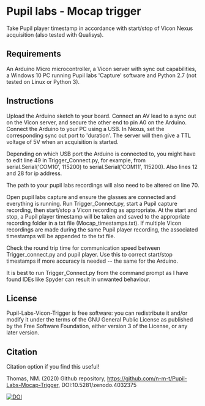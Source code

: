 # Pupil labs - Mocap trigger

Take Pupil player timestamp in accordance with start/stop of Vicon Nexus acquisition (also tested with Qualisys).

## Requirements

An Arduino Micro microcontroller, a Vicon server with sync out capabilities, a Windows 10 PC running Pupil labs 'Capture' software and Python 2.7 (not tested on Linux or Python 3).

## Instructions

Upload the Arduino sketch to your board. Connect an AV lead to a sync out on the Vicon server, and secure the other end to pin A0 on the Arduino. Connect the Arduino to your PC using a USB. In Nexus, set the corresponding sync out port to 'duration'. The server will then give a TTL voltage of 5V when an acquisition is started. 

Depending on which USB port the Arduino is connected to, you might have to edit line 49 in Trigger_Connect.py, for example, from serial.Serial('COM10', 115200) to serial.Serial('COM11', 115200). Also lines 12 and 28 for ip address.

The path to your pupil labs recordings will also need to be altered on line 70.

Open pupil labs capture and ensure the glasses are connected and everything is running. Run Trigger_Connect.py, start a Pupil capture recording, then start/stop a Vicon recording as appropriate. At the start and stop, a Pupil player timestamp will be taken and saved to the appropriate recording folder in a txt file (Mocap_timestamps.txt). If multiple Vicon recordings are made during the same Pupil player recording, the associated timestamps will be appended to the txt file. 

Check the round trip time for communication speed between Trigger_connect.py and pupil player. Use this to correct start/stop timestamps if more accuracy is needed -- the same for the Arduino. 

It is best to run Trigger_Connect.py from the command prompt as I have found IDEs like Spyder can result in unwanted behaviour.

## License

Pupil-Labs-Vicon-Trigger is free software: you can redistribute it and/or modify it under the terms of the GNU General Public License as published by the Free Software Foundation, either version 3 of the License, or any later version.

## Citation

Citation option if you find this useful!

Thomas, NM. (2020) Github repository, https://github.com/n-m-t/Pupil-Labs-Mocap-Trigger, DOI:10.5281/zenodo.4032375 


[![DOI](https://zenodo.org/badge/190172285.svg)](https://zenodo.org/badge/latestdoi/190172285)


